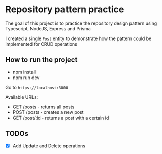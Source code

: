 # Repository pattern practice

The goal of this project is to practice the repository design pattern using Typescript, NodeJS, Express and Prisma

I created a single `Post` entity to demonstrate how the pattern could be implemented for CRUD operations

## How to run the project

- npm install
- npm run dev

Go to `https://localhost:3000`

Available URLs:

- GET /posts - returns all posts
- POST /posts - creates a new post
- GET /post/:id - returns a post with a certain id

## TODOs

- [x] Add Update and Delete operations